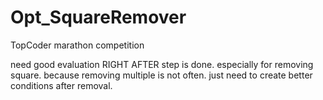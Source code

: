 # Opt_SquareRemover
TopCoder marathon competition

need good evaluation RIGHT AFTER step is done.
especially for removing square. because removing multiple is not often. 
just need to create better conditions after removal.

